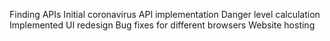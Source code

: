 Finding APIs
Initial coronavirus API implementation
Danger level calculation
Implemented UI redesign
Bug fixes for different browsers
Website hosting
